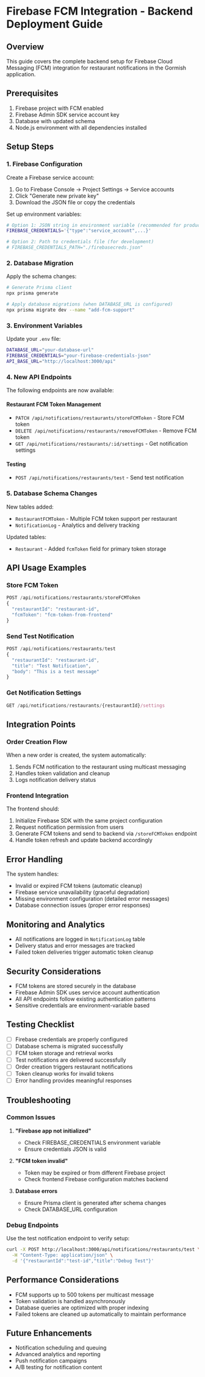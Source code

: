 # Firebase FCM Integration - Backend Deployment Guide

## Overview
This guide covers the complete backend setup for Firebase Cloud Messaging (FCM) integration for restaurant notifications in the Gormish application.

## Prerequisites
1. Firebase project with FCM enabled
2. Firebase Admin SDK service account key
3. Database with updated schema
4. Node.js environment with all dependencies installed

## Setup Steps

### 1. Firebase Configuration
Create a Firebase service account:
1. Go to Firebase Console → Project Settings → Service accounts
2. Click "Generate new private key"
3. Download the JSON file or copy the credentials

Set up environment variables:
```bash
# Option 1: JSON string in environment variable (recommended for production)
FIREBASE_CREDENTIALS='{"type":"service_account",...}'

# Option 2: Path to credentials file (for development)
# FIREBASE_CREDENTIALS_PATH="./firebasecreds.json"
```

### 2. Database Migration
Apply the schema changes:
```bash
# Generate Prisma client
npx prisma generate

# Apply database migrations (when DATABASE_URL is configured)
npx prisma migrate dev --name "add-fcm-support"
```

### 3. Environment Variables
Update your `.env` file:
```bash
DATABASE_URL="your-database-url"
FIREBASE_CREDENTIALS="your-firebase-credentials-json"
API_BASE_URL="http://localhost:3000/api"
```

### 4. New API Endpoints
The following endpoints are now available:

#### Restaurant FCM Token Management
- `PATCH /api/notifications/restaurants/storeFCMToken` - Store FCM token
- `DELETE /api/notifications/restaurants/removeFCMToken` - Remove FCM token
- `GET /api/notifications/restaurants/:id/settings` - Get notification settings

#### Testing
- `POST /api/notifications/restaurants/test` - Send test notification

### 5. Database Schema Changes
New tables added:
- `RestaurantFCMToken` - Multiple FCM token support per restaurant
- `NotificationLog` - Analytics and delivery tracking

Updated tables:
- `Restaurant` - Added `fcmToken` field for primary token storage

## API Usage Examples

### Store FCM Token
```javascript
POST /api/notifications/restaurants/storeFCMToken
{
  "restaurantId": "restaurant-id",
  "fcmToken": "fcm-token-from-frontend"
}
```

### Send Test Notification
```javascript
POST /api/notifications/restaurants/test
{
  "restaurantId": "restaurant-id",
  "title": "Test Notification",
  "body": "This is a test message"
}
```

### Get Notification Settings
```javascript
GET /api/notifications/restaurants/{restaurantId}/settings
```

## Integration Points

### Order Creation Flow
When a new order is created, the system automatically:
1. Sends FCM notification to the restaurant using multicast messaging
2. Handles token validation and cleanup
3. Logs notification delivery status

### Frontend Integration
The frontend should:
1. Initialize Firebase SDK with the same project configuration
2. Request notification permission from users
3. Generate FCM tokens and send to backend via `/storeFCMToken` endpoint
4. Handle token refresh and update backend accordingly

## Error Handling
The system handles:
- Invalid or expired FCM tokens (automatic cleanup)
- Firebase service unavailability (graceful degradation)
- Missing environment configuration (detailed error messages)
- Database connection issues (proper error responses)

## Monitoring and Analytics
- All notifications are logged in `NotificationLog` table
- Delivery status and error messages are tracked
- Failed token deliveries trigger automatic token cleanup

## Security Considerations
- FCM tokens are stored securely in the database
- Firebase Admin SDK uses service account authentication
- All API endpoints follow existing authentication patterns
- Sensitive credentials are environment-variable based

## Testing Checklist
- [ ] Firebase credentials are properly configured
- [ ] Database schema is migrated successfully
- [ ] FCM token storage and retrieval works
- [ ] Test notifications are delivered successfully
- [ ] Order creation triggers restaurant notifications
- [ ] Token cleanup works for invalid tokens
- [ ] Error handling provides meaningful responses

## Troubleshooting

### Common Issues
1. **"Firebase app not initialized"**
   - Check FIREBASE_CREDENTIALS environment variable
   - Ensure credentials JSON is valid

2. **"FCM token invalid"**
   - Token may be expired or from different Firebase project
   - Check frontend Firebase configuration matches backend

3. **Database errors**
   - Ensure Prisma client is generated after schema changes
   - Check DATABASE_URL configuration

### Debug Endpoints
Use the test notification endpoint to verify setup:
```bash
curl -X POST http://localhost:3000/api/notifications/restaurants/test \
  -H "Content-Type: application/json" \
  -d '{"restaurantId":"test-id","title":"Debug Test"}'
```

## Performance Considerations
- FCM supports up to 500 tokens per multicast message
- Token validation is handled asynchronously
- Database queries are optimized with proper indexing
- Failed tokens are cleaned up automatically to maintain performance

## Future Enhancements
- Notification scheduling and queuing
- Advanced analytics and reporting
- Push notification campaigns
- A/B testing for notification content
